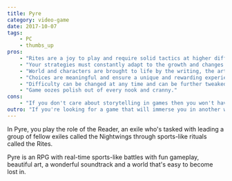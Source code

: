 ```yaml
---
title: Pyre
category: video-game
date: 2017-10-07
tags:
    - PC
    - thumbs_up
pros:
    - "Rites are a joy to play and require solid tactics at higher difficulty levels."
    - "Your strategies must constantly adapt to the growth and changes that occur within your party over time."
    - "World and characters are brought to life by the writing, the art and the soundtrack."
    - "Choices are meaningful and ensure a unique and rewarding experience."
    - "Difficulty can be changed at any time and can be further tweaked upwards for increased rewards."
    - "Game oozes polish out of every nook and cranny."
cons:
    - "If you don't care about storytelling in games then you won't have a good time with Pyre."
outro: "If you're looking for a game that will immerse you in another world with interesting characters backed by solid gameplay then you can hardly go wrong with Pyre."
---
```

In Pyre, you play the role of the Reader, an exile who's tasked with leading a group of fellow exiles called the Nightwings through sports-like rituals called the Rites.

Pyre is an RPG with real-time sports-like battles with fun gameplay, beautiful art, a wonderful soundtrack and a world that's easy to become lost in.
